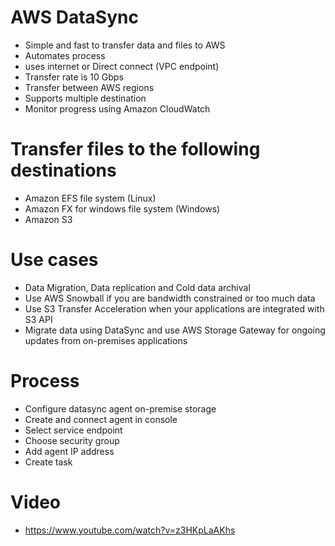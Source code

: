 
# AWS DataSync
- Simple and fast to transfer data and files to AWS
- Automates process
- uses internet or Direct connect (VPC endpoint)
- Transfer rate is 10 Gbps
- Transfer between AWS regions
- Supports multiple destination
- Monitor progress using Amazon CloudWatch
# Transfer files to the following destinations
- Amazon EFS file system (Linux)
- Amazon FX for windows file system (Windows)
- Amazon S3
# Use cases
- Data Migration, Data replication and Cold data archival
- Use AWS Snowball if you are bandwidth constrained or too much data
- Use S3 Transfer Acceleration when your applications are integrated with S3 API
- Migrate data using DataSync and use AWS Storage Gateway for ongoing updates from on-premises applications
# Process
- Configure datasync agent on-premise storage
- Create and connect agent in console
- Select service endpoint
- Choose security group
- Add agent IP address
- Create task
# Video
- https://www.youtube.com/watch?v=z3HKpLaAKhs
